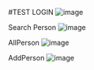 #TEST
LOGIN
![image](https://github.com/dominiknovosad/HokeRoadToHell/assets/89838938/f0b2c9d0-19a5-4fca-bf9b-84f4b30a94f7)

Search Person
![image](https://github.com/dominiknovosad/HokeRoadToHell/assets/89838938/facac313-374f-402e-add1-e950f90985d8)

AllPerson
![image](https://github.com/dominiknovosad/HokeRoadToHell/assets/89838938/b0cd742c-cf77-4aa1-a60d-01b7b1fcbff0)

AddPerson
![image](https://github.com/dominiknovosad/HokeRoadToHell/assets/89838938/28242072-1c9a-4727-a29a-39500ebccf80)

